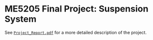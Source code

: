 # ME5205 Final Project: Suspension System

See [`Project_Report.pdf`](Project_Report.pdf) for a more detailed description of the project.
